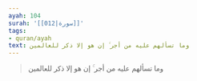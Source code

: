 ```yaml
---
ayah: 104
surah: '[[012|سورة]]'
tags:
- quran/ayah
text: وما تسألهم عليه من أجر ۚ إن هو إلا ذكر للعالمين
---
```

> وما تسألهم عليه من أجر ۚ إن هو إلا ذكر للعالمين
